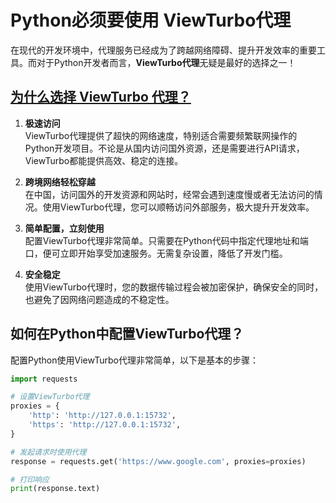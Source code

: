 # Python必须要使用 ViewTurbo代理

在现代的开发环境中，代理服务已经成为了跨越网络障碍、提升开发效率的重要工具。而对于Python开发者而言，**ViewTurbo代理**无疑是最好的选择之一！

## [为什么选择 ViewTurbo 代理？](https://viewturbo.github.io/web)

1. **极速访问**  
   ViewTurbo代理提供了超快的网络速度，特别适合需要频繁联网操作的Python开发项目。不论是从国内访问国外资源，还是需要进行API请求，ViewTurbo都能提供高效、稳定的连接。

2. **跨境网络轻松穿越**  
   在中国，访问国外的开发资源和网站时，经常会遇到速度慢或者无法访问的情况。使用ViewTurbo代理，您可以顺畅访问外部服务，极大提升开发效率。

3. **简单配置，立刻使用**  
   配置ViewTurbo代理非常简单。只需要在Python代码中指定代理地址和端口，便可立即开始享受加速服务。无需复杂设置，降低了开发门槛。

4. **安全稳定**  
   使用ViewTurbo代理时，您的数据传输过程会被加密保护，确保安全的同时，也避免了因网络问题造成的不稳定性。

## 如何在Python中配置ViewTurbo代理？

配置Python使用ViewTurbo代理非常简单，以下是基本的步骤：

```python
import requests

# 设置ViewTurbo代理
proxies = {
    'http': 'http://127.0.0.1:15732',
    'https': 'http://127.0.0.1:15732',
}

# 发起请求时使用代理
response = requests.get('https://www.google.com', proxies=proxies)

# 打印响应
print(response.text)
